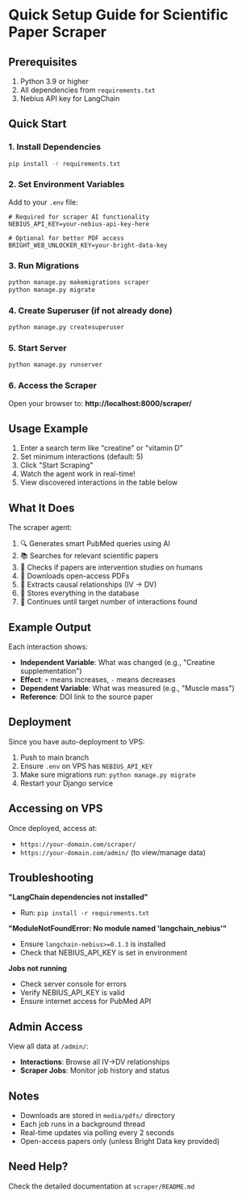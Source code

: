 # Quick Setup Guide for Scientific Paper Scraper

## Prerequisites

1. Python 3.9 or higher
2. All dependencies from `requirements.txt`
3. Nebius API key for LangChain

## Quick Start

### 1. Install Dependencies

```bash
pip install -r requirements.txt
```

### 2. Set Environment Variables

Add to your `.env` file:

```env
# Required for scraper AI functionality
NEBIUS_API_KEY=your-nebius-api-key-here

# Optional for better PDF access
BRIGHT_WEB_UNLOCKER_KEY=your-bright-data-key
```

### 3. Run Migrations

```bash
python manage.py makemigrations scraper
python manage.py migrate
```

### 4. Create Superuser (if not already done)

```bash
python manage.py createsuperuser
```

### 5. Start Server

```bash
python manage.py runserver
```

### 6. Access the Scraper

Open your browser to: **http://localhost:8000/scraper/**

## Usage Example

1. Enter a search term like "creatine" or "vitamin D"
2. Set minimum interactions (default: 5)
3. Click "Start Scraping"
4. Watch the agent work in real-time!
5. View discovered interactions in the table below

## What It Does

The scraper agent:
1. 🔍 Generates smart PubMed queries using AI
2. 📚 Searches for relevant scientific papers
3. 🤖 Checks if papers are intervention studies on humans
4. 📄 Downloads open-access PDFs
5. 🔬 Extracts causal relationships (IV → DV)
6. 💾 Stores everything in the database
7. 🔄 Continues until target number of interactions found

## Example Output

Each interaction shows:
- **Independent Variable**: What was changed (e.g., "Creatine supplementation")
- **Effect**: `+` means increases, `-` means decreases
- **Dependent Variable**: What was measured (e.g., "Muscle mass")
- **Reference**: DOI link to the source paper

## Deployment

Since you have auto-deployment to VPS:

1. Push to main branch
2. Ensure `.env` on VPS has `NEBIUS_API_KEY`
3. Make sure migrations run: `python manage.py migrate`
4. Restart your Django service

## Accessing on VPS

Once deployed, access at:
- `https://your-domain.com/scraper/`
- `https://your-domain.com/admin/` (to view/manage data)

## Troubleshooting

**"LangChain dependencies not installed"**
- Run: `pip install -r requirements.txt`

**"ModuleNotFoundError: No module named 'langchain_nebius'"**
- Ensure `langchain-nebius>=0.1.3` is installed
- Check that NEBIUS_API_KEY is set in environment

**Jobs not running**
- Check server console for errors
- Verify NEBIUS_API_KEY is valid
- Ensure internet access for PubMed API

## Admin Access

View all data at `/admin/`:
- **Interactions**: Browse all IV→DV relationships
- **Scraper Jobs**: Monitor job history and status

## Notes

- Downloads are stored in `media/pdfs/` directory
- Each job runs in a background thread
- Real-time updates via polling every 2 seconds
- Open-access papers only (unless Bright Data key provided)

## Need Help?

Check the detailed documentation at `scraper/README.md`

